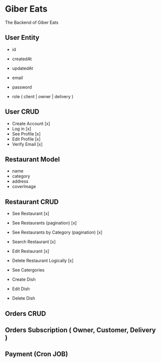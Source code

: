 # Giber Eats

The Backend of Giber Eats

## User Entity

- id
- createdAt
- updatedAt

- email
- password
- role ( client | owner | delivery )

## User CRUD

- Create Account [x]
- Log in [x]
- See Profile [x]
- Edit Profile [x]
- Verify Email [x]

## Restaurant Model

- name
- category
- address
- coverImage

## Restaurant CRUD

- See Restaurant [x]
- See Restaurants (pagination) [x]
- See Restaurants by Category (pagination) [x]
- Search Restaurant [x]

- Edit Restaurant [x]
- Delete Restaurant Logically [x]

- See Catergories

- Create Dish
- Edit Dish
- Delete Dish

## Orders CRUD

## Orders Subscription ( Owner, Customer, Delivery )

## Payment (Cron JOB)
